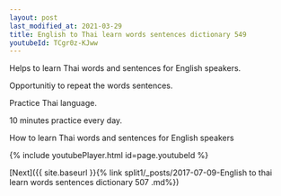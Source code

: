 ```yaml
---
layout: post
last_modified_at: 2021-03-29
title: English to Thai learn words sentences dictionary 549 
youtubeId: TCgr0z-KJww
---
```

 
 
Helps to learn Thai words and sentences for English speakers.

Opportunitiy to repeat the words sentences. 

Practice Thai language. 
 
10 minutes practice every day. 
 
How to learn Thai words and sentences for English speakers 
 
{% include youtubePlayer.html id=page.youtubeId %}
 
 
[Next]({{ site.baseurl }}{% link  split1/_posts/2017-07-09-English to thai learn words sentences dictionary 507 .md%})
 
